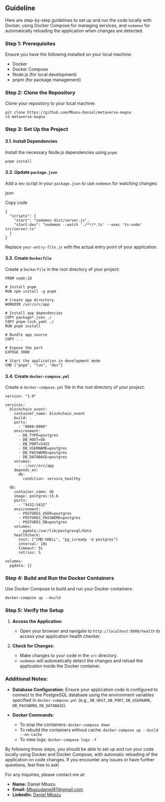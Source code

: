## Guideline
Here are step-by-step guidelines to set up and run the code locally with Docker, using Docker Compose for managing services, and `nodemon` for automatically reloading the application when changes are detected.

### Step 1: Prerequisites

Ensure you have the following installed on your local machine:

-   Docker
-   Docker Compose
-   Node.js (for local development)
-   pnpm (for package management)

### Step 2: Clone the Repository
Clone your repository to your local machine:

    git clone https://github.com/Mbazu-Daniel/metaverse-magna
    cd metaverse-magna

### Step 3: Set Up the Project

#### 3.1. Install Dependencies

Install the necessary Node.js dependencies using `pnpm`:

    pnpm install

 

#### 3.2. Update `package.json`

Add a `dev` script in your `package.json` to use `nodemon` for watching changes:

json

Copy code

    {
      "scripts": {
        "start": "nodemon dist/server.js",
        "start:dev": "nodemon --watch './**/*.ts' --exec 'ts-node' src/server.ts"
      }
    } 

Replace `your-entry-file.js` with the actual entry point of your application.

#### 3.3. Create `Dockerfile`

Create a `Dockerfile` in the root directory of your project:

   
    FROM node:18
    
    # Install pnpm
    RUN npm install -g pnpm
    
    # Create app directory
    WORKDIR /usr/src/app
    
    # Install app dependencies
    COPY package*.json ./
    COPY pnpm-lock.yaml ./
    RUN pnpm install
    
    # Bundle app source
    COPY . .
    
    # Expose the port
    EXPOSE 3000
    
    # Start the application in development mode
    CMD ["pnpm", "run", "dev"]

#### 3.4. Create `docker-compose.yml`

Create a `docker-compose.yml` file in the root directory of your project:

    version: "3.9"
    
    services:
      blockchain_event:
        container_name: blockchain_event
        build: .
        ports:
          - "8000:8000"
        environment:
          - DB_TYPE=postgres
          - DB_HOST=db
          - DB_PORT=5432
          - DB_USERNAME=postgres
          - DB_PASSWORD=postgres
          - DB_DATABASE=postgres
        volumes:
          - .:/usr/src/app
        depends_on:
          db:
            condition: service_healthy
    
      db:
        container_name: db
        image: postgres:15.6
        ports:
          - "5432:5432"
        environment:
          - POSTGRES_USER=postgres
          - POSTGRES_PASSWORD=postgres
          - POSTGRES_DB=postgres
        volumes:
          - pgdata:/var/lib/postgresql/data
        healthcheck:
          test: ["CMD-SHELL", "pg_isready -U postgres"]
          interval: 10s
          timeout: 5s
          retries: 5
    
    volumes:
      pgdata: {} 

### Step 4: Build and Run the Docker Containers

Use Docker Compose to build and run your Docker containers:

`docker-compose up --build` 

### Step 5: Verify the Setup

1.  **Access the Application**:
    
    -   Open your browser and navigate to `http://localhost:8000/health` to access your application health checker.
2.  **Check for Changes**:
    
    -   Make changes to your code in the `src` directory.
    -   `nodemon` will automatically detect the changes and reload the application inside the Docker container.

### Additional Notes:

-   **Database Configuration**: Ensure your application code is configured to connect to the PostgreSQL database using the environment variables specified in `docker-compose.yml` (e.g., `DB_HOST`, `DB_PORT`, `DB_USERNAME`, `DB_PASSWORD`, `DB_DATABASE`).
    
-   **Docker Commands**:
    
    -   To stop the containers: `docker-compose down`
    -   To rebuild the containers without cache: `docker-compose up --build --no-cache`
    -   To view logs: `docker-compose logs -f`

By following these steps, you should be able to set up and run your code locally using Docker and Docker Compose, with automatic reloading of the application on code changes. If you encounter any issues or have further questions, feel free to ask!

For any inquiries, please contact me at:

-   **Name:** Daniel Mbazu
-   **Email:** Mbazudaniel97@gmail.com
-   **LinkedIn:** [Daniel Mbazu](https://www.linkedin.com/in/mbazudaniel)

